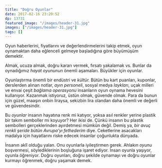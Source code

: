```yaml
---
title: "Doğru Oyunlar"
date: 2017-02-16 23:20:52
dp: 13731
featured_image: "/images/header-31.jpg"
images: ["/images/header-31.jpg"]
tags: []
---
```




Oyun haberlerini, fiyatlarını ve değerlendirmelerini takip etmek, oyun
oynamaktan daha eğlenceli gelmeye başladığına göre büyümüşüm demektir. 

Almak, ucuza almak, doğru kararı vermek, fırsatı yakalamak vs. Bunlar da
oynadığımız *hayat oyununun* önemli aşamaları. Büyükler için oyunlar. 

Oyunlaştırma önemli bir endüstri ve *kültür.* Bütün bu kart puanları, kuponlar,
derslerden alınan notlar, *ayın personeli*, sosyal medya *laykları*, uçak
milleri ve envai çeşit *bağlama operasyonu* insanların oyun oynama hevesini
kullanıyor. Kazanmak istiyoruz, üstün olmak, güvende olmak. Para da bunun için
güzel, maaşın onbin liraysa, sekizbin lira olandan daha önemli ve değerli ve
güvendesindir.

Bu *oyunlar* insanın hayatına renk mi katıyor, yoksa asıl renkler yerine plastik
bir takım semboller mi koyuyor? Her ikisi de. Çünkü insanın bu plastik
sembolleri gerçeklerinden ayırdetmesi mümkün değil. Demiş ya, *bir avuç renkli
şeride bütün Avrupa'yı fethederim* diye. Ceketlerine asacakları madalya için
hayatlarını riske edecek insanlar çoğunlukta dünyada. 

İnsanın aklî olduğu yalan. Onu oyunlarla iyileştirmen gerek. Ahlakın *oyunu*
boşvermesi, söylediklerinin boşluğuna işaret ediyor. İnsan oyunla yaşıyor,
oyunla öğreniyor. Doğru oyunları, doğru şekilde oynamayı ve doğru oyunlar
kurmayı öğrenmek, doğru yaşamak demek. 



